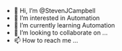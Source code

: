 - 👋 Hi, I’m @StevenJCampbell
- 👀 I’m interested in Automation
- 🌱 I’m currently learning Automation
- 💞️ I’m looking to collaborate on ...
- 📫 How to reach me ...

<!---
StevenJCampbell/StevenJCampbell is a ✨ special ✨ repository because its `README.md` (this file) appears on your GitHub profile.
You can click the Preview link to take a look at your changes.
--->
